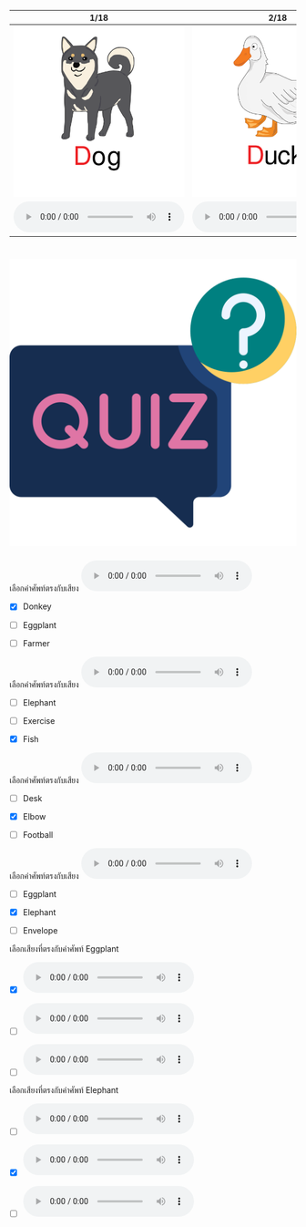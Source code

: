 <div class="carrousel">


|1/18|2/18|3/18|4/18|5/18|6/18|7/18|8/18|9/18|10/18|11/18|12/18|13/18|14/18|15/18|16/18|17/18|18/18|
| :----: | :----: | :----: | :----: | :----: | :----: | :----: | :----: | :----: | :----: | :----: | :----: | :----: | :----: | :----: | :----: | :----: | :----: |
|![](/media/img/D-E-F__dog.svg)|![](/media/img/D-E-F__duck.svg)|![](/media/img/D-E-F__donkey.svg)|![](/media/img/D-E-F__doctor.svg)|![](/media/img/D-E-F__desk.svg)|![](/media/img/D-E-F__dish.svg)|![](/media/img/D-E-F__elephant.svg)|![](/media/img/D-E-F__egg.svg)|![](/media/img/D-E-F__elbow.svg)|![](/media/img/D-E-F__exercise.svg)|![](/media/img/D-E-F__eggplant.svg)|![](/media/img/D-E-F__envelope.svg)|![](/media/img/D-E-F__fish.svg)|![](/media/img/D-E-F__flower.svg)|![](/media/img/D-E-F__farmer.svg)|![](/media/img/D-E-F__football.svg)|![](/media/img/D-E-F__fork.svg)|![](/media/img/D-E-F__five.svg)|
|![](/media/audio/dog.mp3)|![](/media/audio/duck.mp3)|![](/media/audio/donkey.mp3)|![](/media/audio/doctor.mp3)|![](/media/audio/desk.mp3)|![](/media/audio/dish.mp3)|![](/media/audio/elephant.mp3)|![](/media/audio/egg.mp3)|![](/media/audio/elbow.mp3)|![](/media/audio/exercise.mp3)|![](/media/audio/eggplant.mp3)|![](/media/audio/envelope.mp3)|![](/media/audio/fish.mp3)|![](/media/audio/flower.mp3)|![](/media/audio/farmer.mp3)|![](/media/audio/football.mp3)|![](/media/audio/fork.mp3)|![](/media/audio/five.mp3)|

</div>



# ![icon](/media/icons/quiz.svg) 


เลือกคำศัพท์ตรงกับเสียง ![](/media/audio/donkey.mp3) 
 - [x] Donkey
 - [ ] Eggplant
 - [ ] Farmer


เลือกคำศัพท์ตรงกับเสียง ![](/media/audio/fish.mp3) 
 - [ ] Elephant
 - [ ] Exercise
 - [x] Fish


เลือกคำศัพท์ตรงกับเสียง ![](/media/audio/elbow.mp3) 
 - [ ] Desk
 - [x] Elbow
 - [ ] Football


เลือกคำศัพท์ตรงกับเสียง ![](/media/audio/elephant.mp3) 
 - [ ] Eggplant
 - [x] Elephant
 - [ ] Envelope


เลือกเสียงที่ตรงกับคำศัพท์ Eggplant 
 - [x] ![](/media/audio/eggplant.mp3)
 - [ ] ![](/media/audio/envelope.mp3)
 - [ ] ![](/media/audio/fork.mp3)


เลือกเสียงที่ตรงกับคำศัพท์ Elephant 
 - [ ] ![](/media/audio/desk.mp3)
 - [x] ![](/media/audio/elephant.mp3)
 - [ ] ![](/media/audio/flower.mp3)

